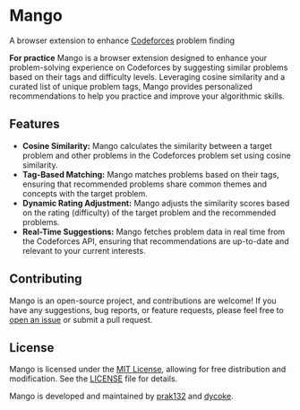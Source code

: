 # Mango
A browser extension to enhance [Codeforces](https://codeforces.com) problem finding

**For practice**
Mango is a browser extension designed to enhance your problem-solving experience on Codeforces by suggesting similar problems based on their tags and difficulty levels. Leveraging cosine similarity and a curated list of unique problem tags, Mango provides personalized recommendations to help you practice and improve your algorithmic skills.

## Features

- **Cosine Similarity:** Mango calculates the similarity between a target problem and other problems in the Codeforces problem set using cosine similarity.
- **Tag-Based Matching:** Mango matches problems based on their tags, ensuring that recommended problems share common themes and concepts with the target problem.
- **Dynamic Rating Adjustment:** Mango adjusts the similarity scores based on the rating (difficulty) of the target problem and the recommended problems.
- **Real-Time Suggestions:** Mango fetches problem data in real time from the Codeforces API, ensuring that recommendations are up-to-date and relevant to your current interests.

## Contributing

Mango is an open-source project, and contributions are welcome! If you have any suggestions, bug reports, or feature requests, please feel free to [open an issue](https://github.com/prak132/Mango/issues) or submit a pull request.

## License

Mango is licensed under the [MIT License](https://opensource.org/licenses/MIT), allowing for free distribution and modification. See the [LICENSE](https://github.com/prak132/Mango/blob/main/LICENSE) file for details.

Mango is developed and maintained by [prak132](https://github.com/prak132) and [dycoke](https://github.com/dycoke).